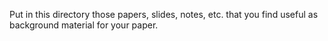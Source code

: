 Put in this directory those papers, slides, notes, etc. that you find useful
as background material for your paper. 
